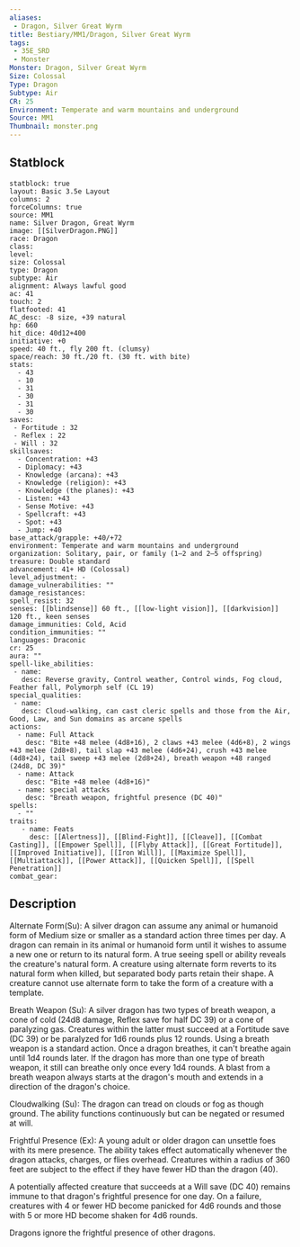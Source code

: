```yaml
---
aliases:
 - Dragon, Silver Great Wyrm
title: Bestiary/MM1/Dragon, Silver Great Wyrm
tags:
 - 35E_SRD
 - Monster
Monster: Dragon, Silver Great Wyrm
Size: Colossal
Type: Dragon
Subtype: Air
CR: 25
Environment: Temperate and warm mountains and underground
Source: MM1
Thumbnail: monster.png
---
```


## Statblock

```statblock
statblock: true
layout: Basic 3.5e Layout
columns: 2
forceColumns: true
source: MM1 
name: Silver Dragon, Great Wyrm
image: [[SilverDragon.PNG]]
race: Dragon
class: 
level: 
size: Colossal
type: Dragon
subtype: Air
alignment: Always lawful good
ac: 41
touch: 2
flatfooted: 41
AC_desc: -8 size, +39 natural
hp: 660
hit_dice: 40d12+400
initiative: +0
speed: 40 ft., fly 200 ft. (clumsy)
space/reach: 30 ft./20 ft. (30 ft. with bite)
stats:
  - 43
  - 10
  - 31
  - 30
  - 31
  - 30
saves:
 - Fortitude : 32
 - Reflex : 22
 - Will : 32
skillsaves:
  - Concentration: +43
  - Diplomacy: +43
  - Knowledge (arcana): +43
  - Knowledge (religion): +43
  - Knowledge (the planes): +43
  - Listen: +43
  - Sense Motive: +43
  - Spellcraft: +43
  - Spot: +43
  - Jump: +40
base_attack/grapple: +40/+72
environment: Temperate and warm mountains and underground
organization: Solitary, pair, or family (1–2 and 2–5 offspring)
treasure: Double standard
advancement: 41+ HD (Colossal)
level_adjustment: -
damage_vulnerabilities: ""
damage_resistances: 
spell_resist: 32
senses: [[blindsense]] 60 ft., [[low-light vision]], [[darkvision]] 120 ft., keen senses
damage_immunities: Cold, Acid
condition_immunities: ""
languages: Draconic
cr: 25
aura: ""
spell-like_abilities:
 - name: 
   desc: Reverse gravity, Control weather, Control winds, Fog cloud, Feather fall, Polymorph self (CL 19)
special_qualities:
 - name:
   desc: Cloud-walking, can cast cleric spells and those from the Air, Good, Law, and Sun domains as arcane spells
actions:
  - name: Full Attack
    desc: "Bite +48 melee (4d8+16), 2 claws +43 melee (4d6+8), 2 wings +43 melee (2d8+8), tail slap +43 melee (4d6+24), crush +43 melee (4d8+24), tail sweep +43 melee (2d8+24), breath weapon +48 ranged (24d8, DC 39)"
  - name: Attack
    desc: "Bite +48 melee (4d8+16)"
  - name: special attacks
    desc: "Breath weapon, frightful presence (DC 40)"
spells:
  - ""
traits:
   - name: Feats
     desc: [[Alertness]], [[Blind-Fight]], [[Cleave]], [[Combat Casting]], [[Empower Spell]], [[Flyby Attack]], [[Great Fortitude]], [[Improved Initiative]], [[Iron Will]], [[Maximize Spell]], [[Multiattack]], [[Power Attack]], [[Quicken Spell]], [[Spell Penetration]]
combat_gear:  
```

## Description






Alternate Form(Su): A silver dragon can assume any animal or humanoid form of Medium size or smaller as a standard action three times per day. A dragon can remain in its animal or humanoid form until it wishes to assume a new one or return to its natural form. A true seeing spell or ability reveals the creature's natural form. A creature using alternate form reverts to its natural form when killed, but separated body parts retain their shape. A creature cannot use alternate form to take the form of a creature with a template.

Breath Weapon (Su): A silver dragon has two types of breath weapon, a cone of cold (24d8 damage, Reflex save for half DC 39) or a cone of paralyzing gas. Creatures within the latter must succeed at a Fortitude save (DC 39) or be paralyzed for 1d6 rounds plus 12 rounds. Using a breath weapon is a standard action. Once a dragon breathes, it can't breathe again until 1d4 rounds later. If the dragon has more than one type of breath weapon, it still can breathe only once every 1d4 rounds. A blast from a breath weapon always starts at the dragon's mouth and extends in a direction of the dragon's choice.

Cloudwalking (Su): The dragon can tread on clouds or fog as though ground. The ability functions continuously but can be negated or resumed at will.

Frightful Presence (Ex): A young adult or older dragon can unsettle foes with its mere presence. The ability takes effect automatically whenever the dragon attacks, charges, or flies overhead. Creatures within a radius of 360 feet are subject to the effect if they have fewer HD than the dragon (40).

A potentially affected creature that succeeds at a Will save (DC 40) remains immune to that dragon's frightful presence for one day. On a failure, creatures with 4 or fewer HD become panicked for 4d6 rounds and those with 5 or more HD become shaken for 4d6 rounds.

Dragons ignore the frightful presence of other dragons.
